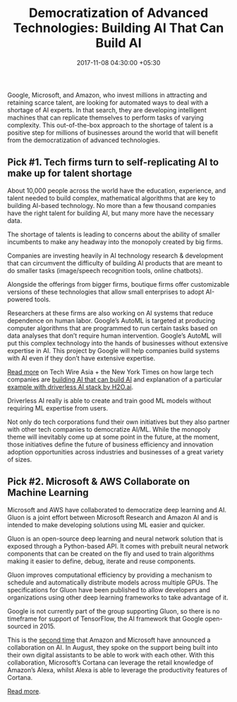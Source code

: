 ﻿---
title: 'Democratization of Advanced Technologies: Building AI That Can Build AI'
date: 2017-11-08 04:30:00 +05:30
tags:
- artificial intelligence
- machine learning
Person: Elena Mesropyan
category:
- Enabling Technologies
Markets:
- US
- North America
- Europe
Companies:
- Microsoft
- Google
layout: post
---

Google, Microsoft, and Amazon, who invest millions in attracting and retaining scarce talent, are looking for automated ways to deal with a shortage of AI experts. In that search, they are developing intelligent machines that can replicate themselves to perform tasks of varying complexity. This out-of-the-box approach to the shortage of talent is a positive step for millions of businesses around the world that will benefit from the democratization of advanced technologies.

## Pick #1. Tech firms turn to self-replicating AI to make up for talent shortage

About 10,000 people across the world have the education, experience, and talent needed to build complex, mathematical algorithms that are key to building AI-based technology. No more than a few thousand companies have the right talent for building AI, but many more have the necessary data.

The shortage of talents is leading to concerns about the ability of smaller incumbents to make any headway into the monopoly created by big firms.

Companies are investing heavily in AI technology research & development that can circumvent the difficulty of building AI products that are meant to do smaller tasks (image/speech recognition tools, online chatbots).

Alongside the offerings from bigger firms, boutique firms offer customizable versions of these technologies that allow small enterprises to adopt AI-powered tools.

Researchers at these firms are also working on AI systems that reduce dependence on human labor. Google’s AutoML is targeted at producing computer algorithms that are programmed to run certain tasks based on data analyses that don’t require human intervention. Google’s AutoML will put this complex technology into the hands of businesses without extensive expertise in AI. This project by Google will help companies build systems with AI even if they don’t have extensive expertise.

[Read more](http://techwireasia.com/2017/11/tech-firms-turn-self-replicating-ai-makeup-talent-shortage/) on Tech Wire Asia \+ the New York Times on how large tech companies are [building AI that can build AI](https://www.nytimes.com/2017/11/05/technology/machine-learning-artificial-intelligence-ai.html) and explanation of a particular [example with driverless AI stack by H2O.ai](https://www.infoworld.com/article/3236048/machine-learning/review-h2oai-automates-machine-learning.html).

Driverless AI really is able to create and train good ML models without requiring ML expertise from users.

Not only do tech corporations fund their own initiatives but they also partner with other tech companies to democratize AI/ML. While the monopoly theme will inevitably come up at some point in the future, at the moment, those initiatives define the future of business efficiency and innovation adoption opportunities across industries and businesses of a great variety of sizes.

## Pick #2. Microsoft & AWS Collaborate on Machine Learning

Microsoft and AWS have collaborated to democratize deep learning and AI. Gluon is a joint effort between Microsoft Research and Amazon AI and is intended to make developing solutions using ML easier and quicker.

Gluon is an open-source deep learning and neural network solution that is exposed through a Python-based API. It comes with prebuilt neural network components that can be created on the fly and used to train algorithms making it easier to define, debug, iterate and reuse components.

Gluon improves computational efficiency by providing a mechanism to schedule and automatically distribute models across multiple GPUs. The specifications for Gluon have been published to allow developers and organizations using other deep learning frameworks to take advantage of it.

Google is not currently part of the group supporting Gluon, so there is no timeframe for support of TensorFlow, the AI framework that Google open-sourced in 2015.

This is the [second time](https://blogs.microsoft.com/blog/2017/08/30/hey-cortana-open-alexa-microsoft-amazons-first-kind-collaboration/) that Amazon and Microsoft have announced a collaboration on AI. In August, they spoke on the support being built into their own digital assistants to be able to work with each other. With this collaboration, Microsoft’s Cortana can leverage the retail knowledge of Amazon’s Alexa, whilst Alexa is able to leverage the productivity features of Cortana.

[Read more](https://www.infoq.com/news/2017/11/microsoft-aws-gluon).
